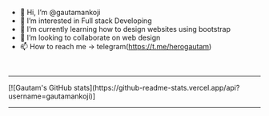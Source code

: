 - 👋 Hi, I’m @gautamankoji
- 👀 I’m interested in Full stack Developing 
- 🌱 I’m currently learning how to design websites using bootstrap
- 💞️ I’m looking to collaborate on web design
- 📫 How to reach me -> telegram(https://t.me/herogautam)

<br>
<hr>
[![Gautam's GitHub stats](https://github-readme-stats.vercel.app/api?username=gautamankoji)]
<!-- [![Gautam's GitHub stats](https://github-readme-stats.vercel.app/api?username=gautamankoji&show_icons=true&theme=transparent) -->

<br>
<hr>



<!---
gautamankoji/gautamankoji is a ✨ special ✨ repository because its `README.md` (this file) appears on your GitHub profile.
You can click the Preview link to take a look at your changes.
--->
